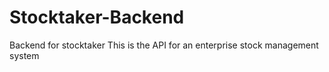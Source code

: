 # Stocktaker-Backend
Backend for stocktaker
This is the API for an enterprise stock management system
